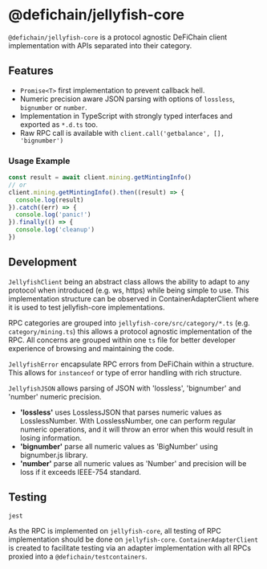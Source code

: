 # @defichain/jellyfish-core

`@defichain/jellyfish-core` is a protocol agnostic DeFiChain client implementation with APIs separated into their
category.

## Features

* `Promise<T>` first implementation to prevent callback hell.
* Numeric precision aware JSON parsing with options of `lossless`, `bignumber` or `number`.
* Implementation in TypeScript with strongly typed interfaces and exported as `*.d.ts` too.
* Raw RPC call is available with `client.call('getbalance', [], 'bignumber')`

### Usage Example

```js
const result = await client.mining.getMintingInfo()
// or
client.mining.getMintingInfo().then((result) => {
  console.log(result)
}).catch((err) => {
  console.log('panic!')
}).finally(() => {
  console.log('cleanup')
})
```

## Development

`JellyfishClient` being an abstract class allows the ability to adapt to any protocol when introduced (e.g. ws, https)
while being simple to use. This implementation structure can be observed in ContainerAdapterClient where it is used to
test jellyfish-core implementations.

RPC categories are grouped into `jellyfish-core/src/category/*.ts` (e.g. `category/mining.ts`) this allows a protocol
agnostic implementation of the RPC. All concerns are grouped within one `ts` file for better developer experience of
browsing and maintaining the code.

`JellyfishError` encapsulate RPC errors from DeFiChain within a structure. This allows for `instanceof` or type of error
handling with rich structure.

`JellyfishJSON` allows parsing of JSON with 'lossless', 'bignumber' and 'number' numeric precision.

* **'lossless'** uses LosslessJSON that parses numeric values as LosslessNumber. With LosslessNumber, one can perform
  regular numeric operations, and it will throw an error when this would result in losing information.
* **'bignumber'** parse all numeric values as 'BigNumber' using bignumber.js library.
* **'number'** parse all numeric values as 'Number' and precision will be loss if it exceeds IEEE-754 standard.

## Testing

```shell
jest
```

As the RPC is implemented on `jellyfish-core`, all testing of RPC implementation should be done on `jellyfish-core`.
`ContainerAdapterClient` is created to facilitate testing via an adapter implementation with all RPCs proxied into a
`@defichain/testcontainers`.
